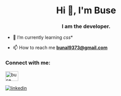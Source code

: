 <h1 align="center">Hi 👋, I'm Buse</h1>
<h3 align="center">I am the developer.</h3>

- 🌱 I’m currently learning *css**


- 📫 How to reach me **bunal9373@gmail.com**

<h3 align="left">Connect with me:</h3>
<p align="left">
<a href="https://img.shields.io/badge/Linkedin-000000?style=for-the-badge&logo=Linkedin&logoColor=white)](https://www.linkedin.com/in/buse-berren-%C3%BCnal-9146b61a5/" target="blank"><img align="center" src="https://img.shields.io/badge/Linkedin-000000?style=for-the-badge&logo=Linkedin&logoColor=white)](https://www.linkedin.com/in/buse-berren-%C3%BCnal-9146b61a5/" alt="buse berren unal" height="30" width="40" /></a>
</p>



[![linkedin](https://img.shields.io/badge/Linkedin-000000?style=for-the-badge&logo=Linkedin&logoColor=white)](https://www.linkedin.com/in/buse-berren-%C3%BCnal-9146b61a5/) 

<!--
**busolbuse/busolbuse** is a ✨ _special_ ✨ repository because its `README.md` (this file) appears on your GitHub profile.

Here are some ideas to get you started:

- 🔭 HTML ve CSS kulanarak başlangıç-orta düzeyde web sitesi geliştiriyorum.
- 🌱 I’m currently learning ...
- 👯 I’m looking to collaborate on ...
- 🤔 I’m looking for help with ...
- 💬 Ask me about ...
- 📫 How to reach me: ...
-  Pronouns: ...
-  Fun fact: ...
-->
